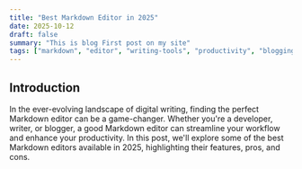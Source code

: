 ```yaml
---
title: "Best Markdown Editor in 2025"
date: 2025-10-12
draft: false
summary: "This is blog First post on my site"
tags: ["markdown", "editor", "writing-tools", "productivity", "blogging", "software"]
---
```


## Introduction

In the ever-evolving landscape of digital writing, finding the perfect Markdown editor can be a game-changer. Whether you're a developer, writer, or blogger, a good Markdown editor can streamline your workflow and enhance your productivity. In this post, we'll explore some of the best Markdown editors available in 2025, highlighting their features, pros, and cons.

